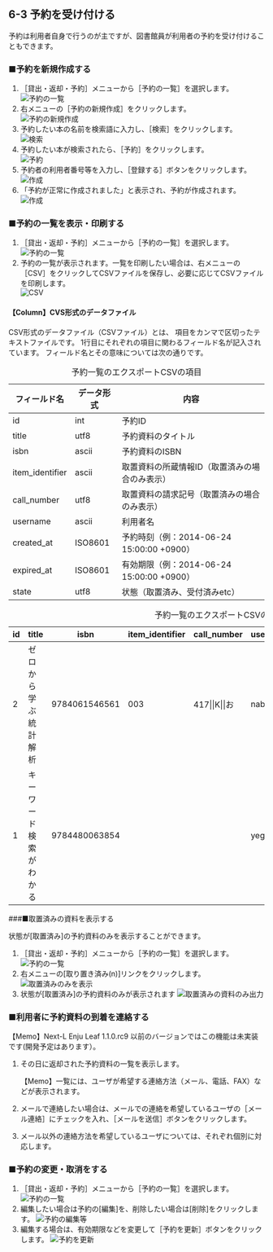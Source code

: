 <a name="6-3" />

6-3 予約を受け付ける
--------------------

予約は利用者自身で行うのが主ですが、図書館員が利用者の予約を受け付けることもできます。

### ■予約を新規作成する

1. ［貸出・返却・予約］メニューから［予約の一覧］を選択します。  
   ![予約の一覧](assets/images/image_operation_reserve.png)
2. 右メニューの［予約の新規作成］をクリックします。  
   ![予約の新規作成](assets/images/image_operation_191.png)
3. 予約したい本の名前を検索語に入力し、［検索］をクリックします。  
   ![検索](assets/images/image_operation_193.png)
4. 予約したい本が検索されたら、［予約］をクリックします。  
   ![予約](assets/images/image_operation_195.png)
5. 予約者の利用者番号等を入力し、［登録する］ボタンをクリックします。  
   ![作成](assets/images/image_operation_197.png)
5. 「予約が正常に作成されました」と表示され、予約が作成されます。
   ![作成](assets/images/image_operation_197_2.png)
 
### ■予約の一覧を表示・印刷する

1. ［貸出・返却・予約］メニューから［予約の一覧］を選択します。  
   ![予約の一覧](assets/images/image_operation_reserve.png)
2. 予約の一覧が表示されます。一覧を印刷したい場合は、右メニューの［CSV］をクリックしてCSVファイルを保存し、必要に応じてCSVファイルを印刷します。  
   ![CSV](assets/images/image_operation_200.png)

<div class="alert alert-success">
    <h4 class="alert-heading">【Column】CVS形式のデータファイル</h4>
    <p>CSV形式のデータファイル（CSVファイル）とは、
      項目をカンマで区切ったテキストファイルです。
      1行目にそれぞれの項目に関わるフィールド名が記入されています。
      フィールド名とその意味については次の通りです。</p>
  <table class="table table-bordered table-condensed table-striped">
    <caption>予約一覧のエクスポートCSVの項目</caption>
    <thead>
      <tr>
        <th>フィールド名</th>
        <th>データ形式</th>
        <th>内容</th></tr>
    </thead>
    <tbody>
      <tr>
        <td>id</td>
        <td>int</td>
        <td>予約ID</td></tr>
      <tr>
        <td>title</td>
        <td>utf8</td>
        <td>予約資料のタイトル</td></tr>
      <tr>
        <td>isbn</td>
        <td>ascii</td>
        <td>予約資料のISBN</td></tr>
      <tr>
        <td>item_identifier</td>
        <td>ascii</td>
        <td>取置資料の所蔵情報ID（取置済みの場合のみ表示）</td></tr>
      <tr>
        <td>call_number</td>
        <td>utf8</td>
        <td>取置資料の請求記号（取置済みの場合のみ表示）</td></tr>
      <tr>
        <td>username</td>
        <td>ascii</td>
        <td>利用者名</td></tr>
      <tr>
        <td>created_at</td>
        <td>ISO8601</td>
        <td>予約時刻（例：2014-06-24 15:00:00 +0900）</td></tr>
      <tr>
        <td>expired_at</td>
        <td>ISO8601</td>
        <td>有効期限（例：2014-06-24 15:00:00 +0900）</td></tr>
      <tr>
        <td>state</td>
        <td>utf8</td>
        <td>状態（取置済み、受付済みetc）</td></tr>
    </tbody>
  </table>

  <table class="table table-bordered table-condensed table-striped">
    <caption>予約一覧のエクスポートCSVの例</caption>
    <thead>
      <tr>
	<th>id</th>
	<th>title</th>
	<th>isbn</th>
	<th>item_identifier</th>
	<th>call_number</th>
	<th>username</th>	
	<th>created_at</th>	
	<th>expired_at</th>
	<th>state</th></tr>
    </thead>
    <tbody>
      <tr>
	<td>2</td>
	<td>ゼロから学ぶ統計解析</td>
	<td>9784061546561</td>
	<td>003</td>
	<td>417||K||お</td>
	<td>nabeta</td>
	<td>2014-06-02 16:26:48 +0900</td>
	<td>2014-06-10 00:00:00 +0900</td>
	<td>取置済み</td></tr>
      <tr>
	<td>1</td>
	<td>キーワード検索がわかる</td>
	<td>9784480063854</td>
	<td></td>
	<td></td>
	<td>yegusa</td>
	<td>2014-06-02 16:16:31 +0900</td>
	<td>2014-06-10 00:00:00 +0900</td>
	<td>受付済み</td></tr>
      </tbody>
    </table>
</div>

###■取置済みの資料を表示する

状態が[取置済み]の予約資料のみを表示することができます。

1. ［貸出・返却・予約］メニューから［予約の一覧］を選択します。
   ![予約の一覧](assets/images/image_operation_reserve.png)
2. 右メニューの[取り置き済み(n)]リンクをクリックします。
    ![取置済みのみを表示](assets/images/image_operation_200_2.png)
3. 状態が[取置済み]の予約資料のみが表示されます
    ![取置済みの資料のみ出力](assets/images/image_operation_200_3.png)
 
### ■利用者に予約資料の到着を連絡する

<div class="alert alert-info">【Memo】Next-L Enju Leaf 1.1.0.rc9 以前のバージョンではこの機能は未実装です(開発予定はあります）。
</div>

1. その日に返却された予約資料の一覧を表示します。

   <div class="alert alert-info">【Memo】一覧には、ユーザが希望する連絡方法（メール、電話、FAX）などが表示されます。
   </div>

2. メールで連絡したい場合は、メールでの連絡を希望しているユーザの［メール連絡］にチェックを入れ、［メールを送信］ボタンをクリックします。
3. メール以外の連絡方法を希望しているユーザについては、それぞれ個別に対応します。

### ■予約の変更・取消をする

1. ［貸出・返却・予約］メニューから［予約の一覧］を選択します。
   ![予約の一覧](assets/images/image_operation_reserve.png)
2. 編集したい場合は予約の[編集]を、削除したい場合は[削除]をクリックします。
   ![予約の編集等](assets/images/image_operation_202.png)
3. 編集する場合は、有効期限などを変更して［予約を更新］ボタンをクリックします。 
   ![予約を更新](assets/images/image_operation_203.png)
